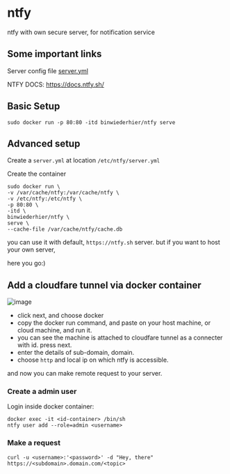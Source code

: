 # ntfy
ntfy with own secure server, for notification service

## Some important links

Server config file [server.yml](https://github.com/binwiederhier/ntfy/blob/main/server/server.yml)

NTFY DOCS: https://docs.ntfy.sh/

## Basic Setup

```
sudo docker run -p 80:80 -itd binwiederhier/ntfy serve
```

## Advanced setup

Create a `server.yml` at location `/etc/ntfy/server.yml`

Create the container
```
sudo docker run \
-v /var/cache/ntfy:/var/cache/ntfy \
-v /etc/ntfy:/etc/ntfy \
-p 80:80 \
-itd \
binwiederhier/ntfy \
serve \
--cache-file /var/cache/ntfy/cache.db
```
you can use it with default, `https://ntfy.sh` server.
but if you want to host your own server,

here you go:)

## Add a cloudfare tunnel via docker container 
![image](https://github.com/Alt-Shivam/ntfy/assets/81817735/48ed307d-bab6-41c4-a278-25178a7025ab)
* click next, and choose docker
* copy the docker run command, and paste on your host machine, or cloud machine, and run it.
* you can see the machine is attached to cloudfare tunnel as a connecter with id. press next.
* enter the details of sub-domain, domain.
* choose `http` and local ip on which ntfy is accessible.

and now you can make remote request to your server.

### Create a admin user
Login inside docker container:
```
docker exec -it <id-container> /bin/sh
ntfy user add --role=admin <username>
```

### Make a request
```
curl -u <username>:'<password>' -d "Hey, there" https://<subdomain>.domain.com/<topic>
```
